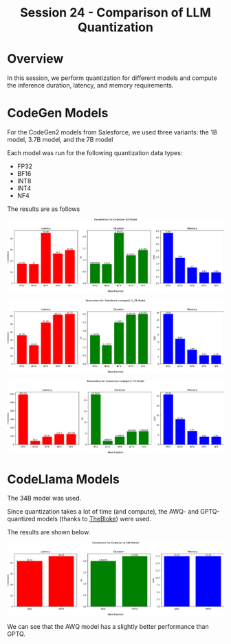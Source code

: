 <div align="center">

# Session 24 - Comparison of LLM Quantization

</div>

# Overview
In this session, we perform quantization for different models and compute the inference duration, latency, and memory requirements.



# CodeGen Models

For the CodeGen2 models from Salesforce, we used three variants: the 1B model, 3.7B model, and the 7B model

Each model was run for the following quantization data types:
- FP32
- BF16
- INT8
- INT4
- NF4

The results are as follows

![](./images/cg1b.png)  

![](./images/cg3b.png)  

![](./images/cg7b.png)


# CodeLlama Models

The 34B model was used.

Since quantization takes a lot of time (and compute), the AWQ- and GPTQ-quantized models (thanks to [TheBloke](https://huggingface.co/TheBloke)) were used.

The results are shown below.

![](./images/cl34.png)  

We can see that the AWQ model has a slightly better performance than GPTQ.